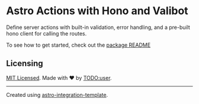 # Astro Actions with Hono and Valibot

Define server actions with built-in validation, error handling, and a pre-built hono client for calling the routes.

To see how to get started, check out the [package README](./package/README.md)

## Licensing

[MIT Licensed](./LICENSE). Made with ❤️ by [TODO:user](https://github.com/TODO:github-user).

---

Created using [astro-integration-template](https://github.com/florian-lefebvre/astro-integration-template).
